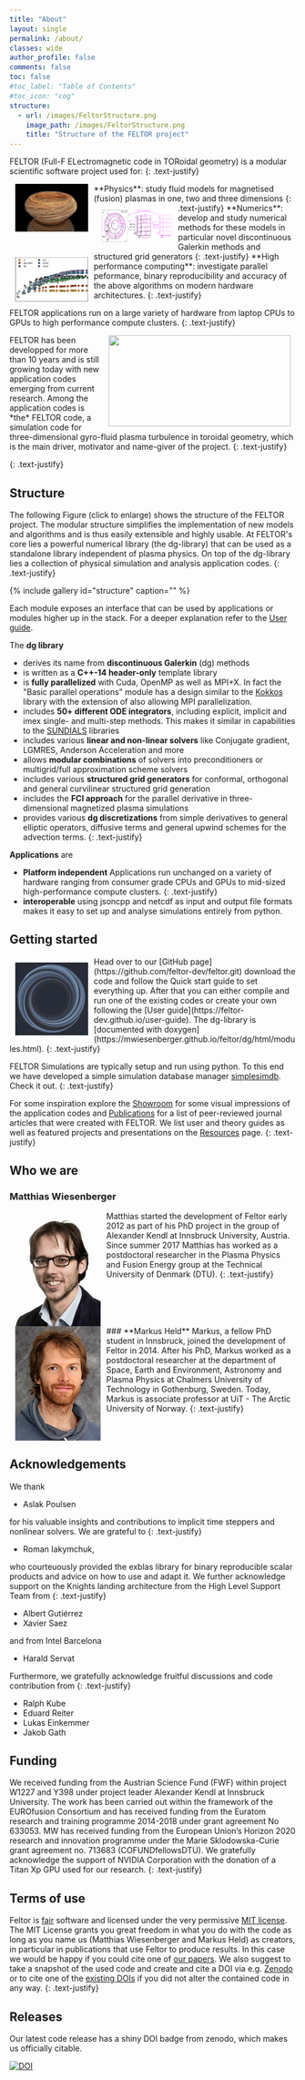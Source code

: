 ```yaml
---
title: "About"
layout: single
permalink: /about/
classes: wide
author_profile: false
comments: false
toc: false
#toc_label: "Table of Contents"
#toc_icon: "cog"
structure:
  - url: /images/FeltorStructure.png
    image_path: /images/FeltorStructure.png
    title: "Structure of the FELTOR project"
---
```



FELTOR (Full-F ELectromagnetic code in TORoidal geometry) is a modular scientific software project used for:
{: .text-justify}

 <img src="/images/raytracing_mag.jpg" width="128" align="left" hspace = 10 />
  **Physics**: study fluid models for magnetised (fusion) plasmas in one, two and three dimensions
{: .text-justify}

 <img src="/images/elliptic.png" width="128" align="left" hspace = 10 vspace=10/>
 **Numerics**: develop and study numerical methods for these models in particular novel discontinuous Galerkin methods and structured grid generators
{: .text-justify}

 <img src="/images/performance.png" width="128" align="left" hspace = 10 vspace=10 />
 **High performance computing**: investigate parallel peformance, binary reproducibility and accuracy of the above algorithms on modern hardware architectures.
{: .text-justify}

FELTOR applications run on a large variety of hardware from laptop CPUs to GPUs to high performance compute clusters.
{: .text-justify}


<img src="/videos/electrons.gif" width="320" height="160" align="right" hspace = 10 />
FELTOR has been developped for more than 10 years and is still growing today with new application codes emerging from current research.
Among the application codes is *the* FELTOR code, a simulation code for three-dimensional gyro-fluid plasma turbulence in toroidal geometry, which is the main driver, motivator and name-giver of the project.
{: .text-justify}



{: .text-justify}

## Structure
The following Figure (click to enlarge) shows the structure of the FELTOR project.
The modular structure simplifies the implementation of new models and algorithms and is thus easily extensible and highly usable.
At FELTOR's core lies a powerful numerical library (the dg-library) that can be used as a standalone library independent of plasma physics.
On top of the dg-library lies a collection of physical simulation and analysis application codes.
{: .text-justify}

{% include gallery id="structure" caption="" %}

Each module exposes an interface that can be used by applications or modules higher up in the stack.
For a deeper explanation refer to the [User guide](https://feltor-dev.github.io/user-guide).

The **dg library**
 - derives its name from **discontinuous Galerkin** (dg) methods
 - is written as a **C++-14 header-only** template library
 - is **fully parallelized** with Cuda, OpenMP as well as MPI+X. In fact
 the "Basic parallel operations" module has a design
   similar to the [Kokkos](https://github.com/kokkos/kokkos) library with the extension of also allowing MPI parallelization.
 - includes **50+ different ODE integrators**, including explicit, implicit and imex single- and multi-step methods.
  This makes it similar in capabilities to the [SUNDIALS](https://sundials.readthedocs.io/en/latest/) libraries
 - includes various **linear and non-linear solvers** like Conjugate gradient, LGMRES, Anderson Acceleration and more
 - allows **modular combinations** of solvers into preconditioners or multigrid/full approximation scheme solvers
 - includes various **structured grid generators** for conformal, orthogonal and general curvilinear structured grid generation
 - includes the **FCI approach**
 for the parallel derivative in three-dimensional magnetized plasma simulations
 - provides various **dg discretizations** from simple derivatives to general elliptic operators, diffusive terms and general upwind schemes for the advection terms.
 {: .text-justify}

**Applications** are
 - **Platform independent** Applications run unchanged on a
variety of hardware ranging from consumer grade CPUs and GPUs
to mid-sized high-performance compute clusters.
{: .text-justify}
 - **interoperable** using jsoncpp and netcdf as input and output file formats
 makes it easy to set up and analyse simulations entirely from python.


## Getting started
 <img src="/images/logo_small.jpg" width="128" align="left" hspace = 10 vspace=10 />
Head over to our [GitHub page](https://github.com/feltor-dev/feltor.git)
download the code and follow the Quick start guide to set everything up.
After that you can either compile and run one of the existing codes or create
your own following the [User guide](https://feltor-dev.github.io/user-guide).
The dg-library is [documented with doxygen](https://mwiesenberger.github.io/feltor/dg/html/modules.html).
{: .text-justify}

FELTOR Simulations are typically setup and run using python. To this end we have
developed a simple simulation database manager
 [simplesimdb](https://github.com/mwiesenberger/simplesimdb). Check it out.
{: .text-justify}

For some inspiration explore the [Showroom](/showroom/) for some visual impressions of the application codes
and [Publications](/publications/) for a list of peer-reviewed journal articles
that were created with FELTOR. We list user and theory guides as well as
featured projects and presentations on the [Resources](/resources/) page.
{: .text-justify}

## Who we are

### **Matthias Wiesenberger**
<img src="/images/matthias.jpg" alt="Matthias Wiesenberger" width="150" align="left" hspace="10" />
Matthias started the development of Feltor early 2012
as part of his PhD project in the group of Alexander Kendl at
Innsbruck University, Austria.
Since summer 2017 Matthias has worked as a postdoctoral researcher in the Plasma Physics and
Fusion Energy group at the Technical University of Denmark (DTU).
{: .text-justify}
<br clear="all" />
### **Markus Held**
<img src="/images/markus.jpg" alt="Markus Held" width="150" align="left" hspace="10"/>
Markus, a fellow PhD student in Innsbruck, joined
the development of Feltor in 2014. After his PhD, Markus worked as a postdoctoral researcher at the
department of Space, Earth and Environment, Astronomy and Plasma Physics at
Chalmers University of Technology in Gothenburg, Sweden.
Today, Markus is associate professor at UiT - The Arctic University of Norway.
{: .text-justify}
<br clear="all" />


## Acknowledgements
We thank

* Aslak Poulsen

for his valuable insights and contributions to implicit time steppers and nonlinear solvers.
We are grateful to
{: .text-justify}

* Roman Iakymchuk,

who courteuously provided the exblas library for binary reproducible scalar products and advice
on how to use and adapt it.
We further acknowledge support on the Knights landing architecture from
the High Level Support Team from
{: .text-justify}

* Albert Gutiérrez
* Xavier Saez

and from Intel Barcelona

* Harald Servat

Furthermore, we gratefully acknowledge fruitful discussions and code contribution from
{: .text-justify}

* Ralph Kube
* Eduard Reiter
* Lukas Einkemmer
* Jakob Gath


## Funding

We received funding from the Austrian Science Fund (FWF) within
project W1227 and Y398 under project leader Alexander Kendl at
Innsbruck University.  The work has been carried out within
the framework of the EUROfusion Consortium and has received funding
from the Euratom research and training programme 2014-2018 under
grant agreement No 633053.
MW has received funding from the European Union’s Horizon 2020
research and innovation programme under the Marie
Sklodowska-Curie grant agreement no. 713683 (COFUNDfellowsDTU).
We gratefully acknowledge the support of NVIDIA Corporation
with the donation of a Titan Xp GPU used for our research.
{: .text-justify}


## Terms of use
Feltor is [fair](https://www.force11.org/fairprinciples) software and
licensed under the very permissive [MIT license](https://en.wikipedia.org/wiki/MIT_License). The MIT
License grants you great freedom in what you do with the code as long as
you name us (Matthias Wiesenberger and Markus Held) as creators, in
particular in publications that use Feltor to produce results. In this
case we would be happy if you could
cite one of [our papers](publications.md).
We also suggest to take a snapshot of the used code and create and cite
a DOI via e.g. [Zenodo](http://www.zenodo.org) or to cite one of the
[existing DOIs](https://doi.org/10.5281/zenodo.596442)
 if you did not alter the contained code in any way.
{: .text-justify}

## Releases
Our latest code release has a shiny DOI badge from zenodo,
which makes us officially citable.

[![DOI](https://zenodo.org/badge/DOI/10.5281/zenodo.596442.svg)](https://doi.org/10.5281/zenodo.596442)
